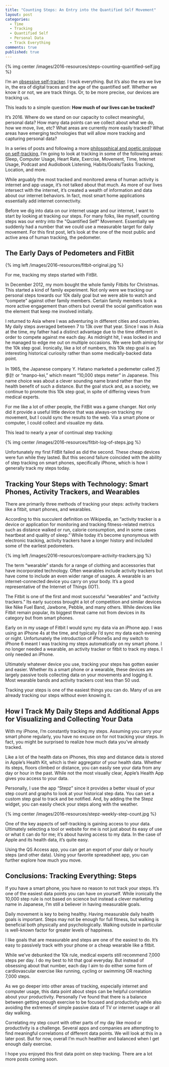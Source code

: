 ```yaml
---
title: "Counting Steps: An Entry into the Quantified Self Movement"
layout: post
categories:
  - Time
  - Tracking
  - Quantified Self
  - Personal Data
  - Track Everything
comments: true
published: true
---
```


{% img center /images/2016-resources/steps-counting-quantified-self.jpg %}

I’m an [obsessive self-tracker](http://www.markwk.com/2016/08/digital-self-tracker.html). I track everything. But it’s also the era we live in, the era of digital traces and the age of the quantified self. Whether we know it or not, we are track things. Or, to be more precise, our devices are tracking us.

This leads to a simple question: **How much of our lives can be tracked?**

It’s 2016. Where do we stand on our capacity to collect meaningful, personal data? How many data points can we collect about what we do, how we move, live, etc? What areas are currently more easily tracked? What areas have emerging technologies that will allow more  tracking and capturing personal data?

In a series of posts and following a more [philosophical and poetic prologue on self-tracking](http://www.markwk.com/2016/08/digital-self-tracker.html), I’m going to look at tracking in some of the following areas: Sleep, Computer Usage, Heart Rate, Exercise, Movement, Time, Internet Usage, Podcast and Audiobook Listening, Habits/Goals/Tasks Tracking, Location, and more.

While arguably the most tracked and monitored arena of human activity is internet and app usage, it’s not talked about that much. As more of our lives intersect with the internet, it’s created a wealth of information and data about our internet behaviors. In fact, most smart home applications essentially add internet connectivity.

Before we dig into data on our internet usage and our internet, I want to start by looking at tracking our steps. For many folks, like myself, counting steps was our entry into the "Quantified Self” Movement. Essentially we suddenly had a number that we could use a measurable target for daily movement.  For this first post, let’s look at the one of the most public and active area of human tracking, the pedometer.

<!--more-->

## The Early Days of Pedometers and FitBit

{% img left /images/2016-resources/fitbit-original.jpg %}

For me, tracking my steps started with FitBit.

In December 2012, my mom bought the whole family Fitbits for Christmas. This started a kind of family experiment. Not only were we tracking our personal steps towards our 10k daily goal but we were able to watch and “compete" against other family members. Certain family members took a more active engagement than others but overall the social gamification was the element that keep me involved initially.

I returned to Asia where I was adventuring in different cities and countries. My daily steps averaged between 7 to 13k over that year. Since I was in Asia at the time, my father had a distinct advantage due to the time different in order to compete against me each day. As midnight hit, I was locked in and he managed to edge me out on multiple occasions.
We were both aiming for the 10k step goal. Ironically, like a lot of numbers, this 10k step goal is an interesting historical curiosity rather than some medically-backed data point.

In 1965, the Japanese company Y. Hatano marketed a pedemeter called 万歩計 or “manpo-kei,” which meant “10,000 steps meter” in Japanese. This name choice was about a clever sounding name brand rather than the health benefit of such a distance. But the goal stuck and, as a society, we continue to promote this 10k step goal, in spite of differing views from medical experts.

For me like a lot of other people, the FitBit was a game changer. Not only did it provide a useful little device that was always-on tracking my movement, but I could sync the results to the web. Via a smart phone or computer, I could collect and visualize my data.

This lead to nearly a year of continual step tracking:

{% img center /images/2016-resources/fitbit-log-of-steps.jpg %}

Unfortunately my first FitBit failed as did the second. These cheap devices were fun while they lasted. But this second failure coincided with the ability of step tracking on smart phones, specifically iPhone, which is how I generally track my steps today.

## Tracking Your Steps with Technology: Smart Phones, Activity Trackers, and Wearables

There are primarily three methods of tracking your steps: activity trackers like a fitbit, smart phones, and wearables.

According to this succulent definition on Wikipedia, an “activity tracker is a device or application for monitoring and tracking fitness-related metrics such as distance walked or run, calorie consumption, and in some cases heartbeat and quality of sleep.” While today it’s become synonymous with electronic tracking, activity trackers have a longer history and included some of the earliest pedometers.

{% img left /images/2016-resources/compare-activity-trackers.jpg %}

The term “wearable” stands for a range of clothing and accessories that have incorporated technology. Often wearables include activity trackers but have come to include an even wider range of usages. A wearable is an internet-connected device you carry on your body. It’s a good representative of the Internet of Things (IOT).

The Fitbit is one of the first and most successful “wearables” and “activity trackers.” Its early success brought a lot of competition and similar devices like Nike Fuel Band, Jawbone, Pebble, and many others. While devices like Fitbit remain popular, its biggest threat came not from devices in its category but from smart phones.

Early on in my usage of Fitbit I would sync my data via an iPhone app. I was using an iPhone 4s at the time, and typically I’d sync my data each evening or night. Unfortunately the introduction of iPhone5s and my switch to iPhone 6 meant I was tracking my steps automatically on my smart phone. I no longer needed a wearable, an activity tracker or fitbit to track my steps. I only needed an iPhone.

Ultimately whatever device you use, tracking your steps has gotten easier and easier. Whether its a smart phone or a wearable, these devices are largely passive tools collecting data on your movements and logging it. Most wearable bands and activity trackers cost less than 50 usd.

Tracking your steps is one of the easiest things you can do. Many of us are already tracking our steps without even knowing it.

## How I Track My Daily Steps and Additional Apps for Visualizing and Collecting Your Data

With my iPhone, I’m constantly tracking my steps. Assuming you carry your smart phone regularly, you have no excuse on for not tracking your steps. In fact, you might be surprised to realize how much data you’ve already tracked.

Like a lot of the health data on iPhones, this step and distance data is stored in Apple’s Health Kit, which is their aggregator of your health data. Whether its steps, floors climbed or distance, you can easily see your data from any day or hour in the past. While not the most visually clear, Apple’s Health App gives you access to your data.

Personally, I use the app “Stepz” since it provides a better visual of your step count and graphs to look at your historical step data. You can set a custom step goal to track and be notified. And, by adding the the Stepz widget, you can easily check your steps along with the weather.

{% img center /images/2016-resources/stepz-weekly-step-count.jpg %}

One of the key aspects of self-tracking is gaining access to your data. Ultimately selecting a tool or website for me is not just about its easy of use or what it can do for me; it’s about having access to my data. In the case of Apple and its health data, it’s quite easy.

Using the QS Access app, you can get an export of your daily or hourly steps (and other data). Using your favorite spreadsheet app, you can further explore how much you move.

## Conclusions: Tracking Everything: Steps

If you have a smart phone, you have no reason to not track your steps. It’s one of the easiest data points you can have on yourself. While ironically the 10,000 step rule is not based on science but instead a clever marketing name in Japanese, I’m still a believer in having measurable goals.

Daily movement is key to being healthy. Having measurable daily health goals is important. Steps may not be enough for full fitness, but walking is beneficial both physically and psychologically. Walking outside in particular is well-known factor for greater levels of happiness.

I like goals that are measurable and steps are one of the easiest to do. It’s easy to passively track with your phone or a cheap wearable like a fitbit.

While we’ve debunked the 10k rule, medical experts still recommend 7,000 steps per day. I do my best to hit that goal everyday. But instead of obsessing about that number, each day I aim to do either some form of cardiovascular exercise like running, cycling or swimming OR reaching 7,000 steps.

As we go deeper into other areas of tracking, especially internet and computer usage, this data point about steps can be helpful correlation about your productivity. Personally I’ve found that there is a balance between getting enough exercise to be focused and productivity while also avoiding the extremes of simple passive data of TV or internet usage or all day walking.

Correlating my step count with other parts of my day like mood or productivity is a challenge. Several apps and companies are attempting to find meaningful correlations of different data points. We will look at this in a later post. But for now, overall I’m much healthier and balanced when I get enough daily exercise.

I hope you enjoyed this first data point on step tracking. There are a lot more posts coming soon.